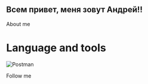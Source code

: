 ## Всем привет, меня зовут Андрей!!

About me

# Language and tools
![Postman](https://img.shields.io/badge/-Postman-FB6C35)

Follow me

